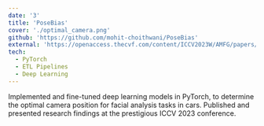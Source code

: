 ```yaml
---
date: '3'
title: 'PoseBias'
cover: './optimal_camera.png'
github: 'https://github.com/mohit-choithwani/PoseBias'
external: 'https://openaccess.thecvf.com/content/ICCV2023W/AMFG/papers/Choithwani_PoseBias_On_Dataset_Bias_and_Task_Difficulty_-_Is_There_ICCVW_2023_paper.pdf'
tech:
  - PyTorch
  - ETL Pipelines
  - Deep Learning
---
```


Implemented and fine-tuned deep learning models in PyTorch, to determine the optimal camera position for facial analysis tasks in cars. Published and presented research findings at the prestigious ICCV 2023 conference.
